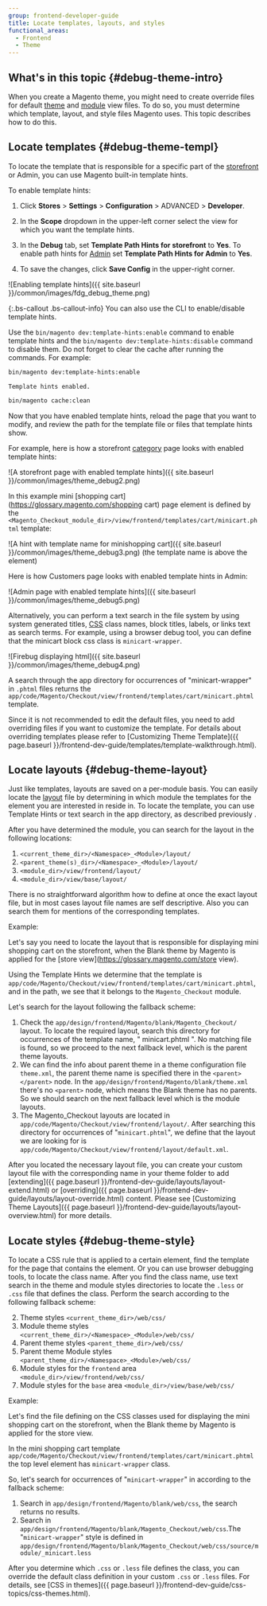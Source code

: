 ```yaml
---
group: frontend-developer-guide
title: Locate templates, layouts, and styles
functional_areas:
  - Frontend
  - Theme
---
```


## What's in this topic {#debug-theme-intro}

When you create a Magento theme, you might need to create override files for default [theme](https://glossary.magento.com/theme) and [module](https://glossary.magento.com/module) view files. To do so, you must determine which template, layout, and style files Magento uses. This topic describes how to do this.

## Locate templates {#debug-theme-templ}

To locate the template that is responsible for a specific part of the [storefront](https://glossary.magento.com/storefront) or Admin, you can use Magento built-in template hints.

To enable template hints:

1. Click **Stores** > **Settings** > **Configuration** > ADVANCED > **Developer**.

2. In the **Scope** dropdown in the upper-left corner select the view for which you want the template hints.

3. In the **Debug** tab, set **Template Path Hints for storefront** to **Yes**. To enable path hints for [Admin](https://glossary.magento.com/Admin) set **Template Path Hints for Admin** to **Yes**.
4. To save the changes, click **Save Config** in the upper-right corner.

![Enabling template hints]({{ site.baseurl }}/common/images/fdg_debug_theme.png)

{:.bs-callout .bs-callout-info}
You can also use the CLI to enable/disable template hints.
 
Use the `bin/magento dev:template-hints:enable` command to enable template hints and the `bin/magento dev:template-hints:disable` command to disable them. Do not forget to clear the cache after running the commands. For example:

```bash
bin/magento dev:template-hints:enable
```

```terminal
Template hints enabled.
```

```bash
bin/magento cache:clean
```

Now that you have enabled template hints, reload the page that you want to modify, and review the path for the template file or files that template hints show.

For example, here is how a storefront [category](https://glossary.magento.com/category) page looks with enabled template hints:

![A storefront page with enabled template hints]({{ site.baseurl }}/common/images/theme_debug2.png)

In this example mini [shopping cart](https://glossary.magento.com/shopping cart) page element is defined by the `<Magento_Checkout_module_dir>/view/frontend/templates/cart/minicart.phtml` template:

![A hint with template name for minishopping cart]({{ site.baseurl }}/common/images/theme_debug3.png)
(the template name is above the element)

Here is how Customers page looks with enabled template hints in Admin:

![Admin page with enabled template hints]({{ site.baseurl }}/common/images/theme_debug5.png)

Alternatively, you can perform a text search in the file system by using system generated titles, [CSS](https://glossary.magento.com/CSS) class names, block titles, labels, or links text as search terms.
For example, using a browser debug tool, you can define that the minicart block css class is `minicart-wrapper`.

![Firebug displaying html]({{ site.baseurl }}/common/images/theme_debug4.png)

A search through the app directory for occurrences of "minicart-wrapper" in `.phtml` files returns the `app/code/Magento/Checkout/view/frontend/templates/cart/minicart.phtml` template.

Since it is not recommended to edit the default files, you need to add overriding files if you want to customize the template. For details about overriding templates please refer to [Customizing Theme Template]({{ page.baseurl }}/frontend-dev-guide/templates/template-walkthrough.html).

## Locate layouts {#debug-theme-layout}

Just like templates, layouts are saved on a per-module basis. You can easily locate the [layout](https://glossary.magento.com/layout) file by determining in which module the templates for the element you are interested in reside in. To locate the template, you can use Template Hints or text search in the app directory, as described previously .

After you have determined the module, you can search for the layout in the following locations:

1. `<current_theme_dir>/<Namespace>_<Module>/layout/`
2. `<parent_theme(s)_dir>/<Namespace>_<Module>/layout/`
3. `<module_dir>/view/frontend/layout/`
4. `<module_dir>/view/base/layout/`

There is no straightforward algorithm how to define at once the exact layout file, but in most cases layout file names are self descriptive. Also you can search them for mentions of the corresponding templates.

Example:

Let's say you need to locate the layout that is responsible for displaying mini shopping cart on the storefront, when the Blank theme by Magento is applied for the [store view](https://glossary.magento.com/store view).

Using the Template Hints we determine that the template is `app/code/Magento/Checkout/view/frontend/templates/cart/minicart.phtml`, and in the path, we see that it belongs to the `Magento_Checkout` module.

Let's search for the layout following the fallback scheme:

1. Check the `app/design/frontend/Magento/blank/Magento_Checkout/` layout. To locate the required layout, search this directory for occurrences of the template name, " minicart.phtml ". No matching file is found, so we proceed to the next fallback level, which is the parent theme layouts.
2. We can find the info about parent theme in a theme configuration file `theme.xml`, the parent theme name is specified there in the `<parent></parent>` node. In the `app/design/frontend/Magento/blank/theme.xml` there's no `<parent>` node, which means the Blank theme has no parents. So we should search on the next fallback level which is the module layouts.
3. The Magento_Checkout layouts are located in `app/code/Magento/Checkout/view/frontend/layout/`. After searching this directory for occurrences of "`minicart.phtml`", we define that the layout we are looking for is `app/code/Magento/Checkout/view/frontend/layout/default.xml`.

After you located the necessary layout file, you can create your custom layout file with the corresponding name in your theme folder to add [extending]({{ page.baseurl }}/frontend-dev-guide/layouts/layout-extend.html) or [overriding]({{ page.baseurl }}/frontend-dev-guide/layouts/layout-override.html) content. Please see [Customizing Theme Layouts]({{ page.baseurl }}/frontend-dev-guide/layouts/layout-overview.html) for more details.

## Locate styles {#debug-theme-style}

To locate a CSS rule that is applied to a certain element, find the template for the page that contains the element. Or you can use browser debugging tools, to locate the class name.
After you find the class name, use text search in the theme and module styles directories to locate the `.less` or `.css` file that defines the class. Perform the search according to the following fallback scheme:


2. Theme styles `<current_theme_dir>/web/css/`
2. Module theme styles `<current_theme_dir>/<Namespace>_<Module>/web/css/`
3. Parent theme styles `<parent_theme_dir>/web/css/`
4. Parent theme Module styles `<parent_theme_dir>/<Namespace>_<Module>/web/css/`
5. Module styles for the `frontend` area `<module_dir>/view/frontend/web/css/`
6. Module styles for the `base` area `<module_dir>/view/base/web/css/`

Example:

Let's find the file defining on the CSS classes used for displaying the mini shopping cart on the storefront, when the Blank theme by Magento is applied for the store view.

In the mini shopping cart template `app/code/Magento/Checkout/view/frontend/templates/cart/minicart.phtml` the top level element has `minicart-wrapper` class.

So, let's search for occurrences of "`minicart-wrapper`" in according to the fallback scheme:

1. Search in `app/design/frontend/Magento/blank/web/css`, the search returns no results.
2. Search in `app/design/frontend/Magento/blank/Magento_Checkout/web/css`.The "`minicart-wrapper`" style is defined in `app/design/frontend/Magento/blank/Magento_Checkout/web/css/source/module/_minicart.less`

After you determine which `.css` or `.less` file defines the class, you can override the default class definition in your custom `.css` or `.less` files.  For details, see [CSS in themes]({{ page.baseurl }}/frontend-dev-guide/css-topics/css-themes.html).
